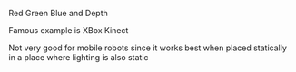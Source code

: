 Red Green Blue and Depth

Famous example is XBox Kinect

Not very good for mobile robots since it works best when placed statically in a place where lighting is also static